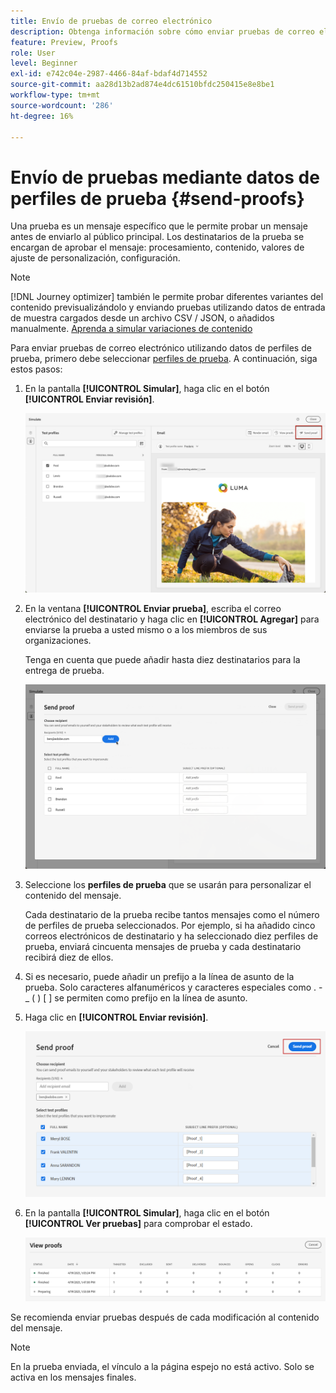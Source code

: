 ```yaml
---
title: Envío de pruebas de correo electrónico
description: Obtenga información sobre cómo enviar pruebas de correo electrónico.
feature: Preview, Proofs
role: User
level: Beginner
exl-id: e742c04e-2987-4466-84af-bdaf4d714552
source-git-commit: aa28d13b2ad874e4dc61510bfdc250415e8e8be1
workflow-type: tm+mt
source-wordcount: '286'
ht-degree: 16%

---
```


# Envío de pruebas mediante datos de perfiles de prueba {#send-proofs}

Una prueba es un mensaje específico que le permite probar un mensaje antes de enviarlo al público principal. Los destinatarios de la prueba se encargan de aprobar el mensaje: procesamiento, contenido, valores de ajuste de personalización, configuración.

>[!NOTE]
>
>[!DNL Journey optimizer] también le permite probar diferentes variantes del contenido previsualizándolo y enviando pruebas utilizando datos de entrada de muestra cargados desde un archivo CSV / JSON, o añadidos manualmente. [Aprenda a simular variaciones de contenido](../test-approve/simulate-sample-input.md)

Para enviar pruebas de correo electrónico utilizando datos de perfiles de prueba, primero debe seleccionar [perfiles de prueba](test-profiles.md). A continuación, siga estos pasos:

1. En la pantalla **[!UICONTROL Simular]**, haga clic en el botón **[!UICONTROL Enviar revisión]**.

   ![](../email/assets/send-proof-button.png)

1. En la ventana **[!UICONTROL Enviar prueba]**, escriba el correo electrónico del destinatario y haga clic en **[!UICONTROL Agregar]** para enviarse la prueba a usted mismo o a los miembros de sus organizaciones.

   Tenga en cuenta que puede añadir hasta diez destinatarios para la entrega de prueba.

   ![](../email/assets/send-proof-add.png)

1. Seleccione los **perfiles de prueba** que se usarán para personalizar el contenido del mensaje.

   Cada destinatario de la prueba recibe tantos mensajes como el número de perfiles de prueba seleccionados. Por ejemplo, si ha añadido cinco correos electrónicos de destinatario y ha seleccionado diez perfiles de prueba, enviará cincuenta mensajes de prueba y cada destinatario recibirá diez de ellos.

1. Si es necesario, puede añadir un prefijo a la línea de asunto de la prueba. Solo caracteres alfanuméricos y caracteres especiales como . - _ ( ) [ ] se permiten como prefijo en la línea de asunto.

1. Haga clic en **[!UICONTROL Enviar revisión]**.

   ![](../email/assets/send-proof-select.png)

1. En la pantalla **[!UICONTROL Simular]**, haga clic en el botón **[!UICONTROL Ver pruebas]** para comprobar el estado.

   ![](../email/assets/send-proof-view.png)

Se recomienda enviar pruebas después de cada modificación al contenido del mensaje.

>[!NOTE]
>
>En la prueba enviada, el vínculo a la página espejo no está activo. Solo se activa en los mensajes finales.
